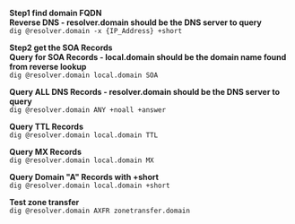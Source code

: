 **Step1 find domain FQDN**</br>
**Reverse DNS - resolver.domain should be the DNS server to query**</br>
`dig @resolver.domain -x {IP_Address} +short`

**Step2 get the SOA Records**</br>
**Query for SOA Records - local.domain should be the domain name found from reverse lookup**</br>
`dig @resolver.domain local.domain SOA`

**Query ALL DNS Records - resolver.domain should be the DNS server to query**</br>
`dig @resolver.domain ANY +noall +answer`

**Query TTL Records**</br>
`dig @resolver.domain local.domain TTL`

**Query MX Records**</br>
`dig @resolver.domain local.domain MX`

**Query Domain "A" Records with +short**</br>
`dig @resolver.domain local.domain +short`

**Test zone transfer**</br>
`dig @resolver.domain AXFR zonetransfer.domain`